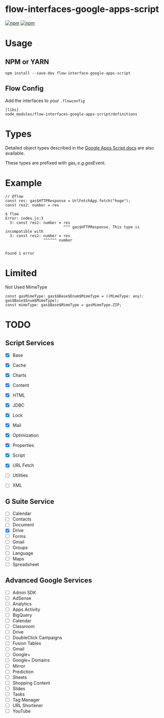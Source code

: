 # flow-interfaces-google-apps-script

[![npm](https://img.shields.io/npm/v/flow-interfaces-google-apps-script.svg)](https://www.npmjs.com/package/flow-interfaces-google-apps-script)
[![npm](https://img.shields.io/npm/dt/flow-interfaces-google-apps-script.svg)](https://www.npmjs.com/package/flow-interfaces-google-apps-script)

# Usage

## NPM or YARN

```
npm install --save-dev flow-interface-google-apps-script
```

## Flow Config

Add the interfaces to your `.flowconfig`

```
[libs]
node_modules/flow-interfaces-google-apps-script/definitions
```

# Types

Detailed object types described in the [Google Apps Script docs](https://developers.google.com/apps-script/reference/calendar/) are also available.

These types are prefixed with gas$, e.g. gas$Event.

# Example

```
// @flow
const res: gas$HTTPResponse = UrlFetchApp.fetch("hoge");
const res2: number = res
```

```
$ flow
Error: index.js:3
  3: const res2: number = res
                          ^^^ gas$HTTPResponse. This type is incompatible with
  3: const res2: number = res
                 ^^^^^^ number


Found 1 error
```

# Limited

Not Used MimeType

```
const gasMimeType: gas$$Base$Enum$MimeType = ((MimeType: any): gas$Base$Enum$MimeType);
const mimeType: gas$Base$MimeType = gasMimeType.ZIP;
```

# TODO

## Script Services

* [X] Base
* [X] Cache
* [X] Charts
* [X] Content
* [X] HTML
* [X] JDBC
* [X] Lock
* [X] Mail
* [X] Optimization
* [X] Properties
* [X] Script
* [X] URL Fetch
* [ ] Utilities
* [ ] XML


## G Suite Service

* [ ] Calendar
* [ ] Contacts
* [ ] Document
* [X] Drive
* [ ] Forms
* [ ] Gmail
* [ ] Groups
* [ ] Language
* [ ] Maps
* [ ] Spreadsheet

## Advanced Google Services

* [ ] Admin SDK
* [ ] AdSense
* [ ] Analytics
* [ ] Apps Activity
* [ ] BigQuery
* [ ] Calendar
* [ ] Classroom
* [ ] Drive
* [ ] DoubleClick Campaigns
* [ ] Fusion Tables
* [ ] Gmail
* [ ] Google+
* [ ] Google+ Domains
* [ ] Mirror
* [ ] Prediction
* [ ] Sheets
* [ ] Shopping Content
* [ ] Slides
* [ ] Tasks
* [ ] Tag Manager
* [ ] URL Shortener
* [ ] YouTube
